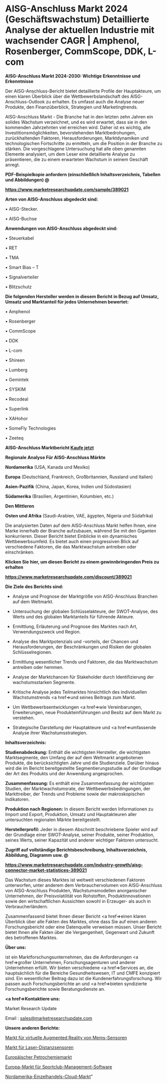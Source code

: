 # AISG-Anschluss Markt 2024 (Geschäftswachstum) Detaillierte Analyse der aktuellen Industrie mit wachsender CAGR | Amphenol, Rosenberger, CommScope, DDK, L-com

<strong>AISG-Anschluss Markt 2024-2030: Wichtige Erkenntnisse und Erkenntnisse</strong>

Der AISG-Anschluss-Bericht bietet detaillierte Profile der Hauptakteure, um einen klaren Überblick über die Wettbewerbslandschaft des AISG-Anschluss-Outlook zu erhalten. Es umfasst auch die Analyse neuer Produkte, den Finanzüberblick, Strategien und Marketingtrends.

AISG-Anschluss Markt - Die Branche hat in den letzten zehn Jahren ein solides Wachstum verzeichnet, und es wird erwartet, dass sie in den kommenden Jahrzehnten viel erreichen wird. Daher ist es wichtig, alle Investitionsmöglichkeiten, bevorstehenden Marktbedrohungen, zurückhaltenden Faktoren, Herausforderungen, Marktdynamiken und technologischen Fortschritte zu ermitteln, um die Position in der Branche zu stärken. Die vorgeschlagene Untersuchung hat alle oben genannten Elemente analysiert, um dem Leser eine detaillierte Analyse zu präsentieren, die zu einem erwarteten Wachstum in seinem Geschäft anregt.



<strong><b>PDF-Beispielkopie anfordern (einschließlich Inhaltsverzeichnis, Tabellen und Abbildungen) @ </b></strong>

<strong><a href=https://www.marketresearchupdate.com/sample/389021>

<strong>https://www.marketresearchupdate.com/sample/389021</u></a></strong></strong>



<strong>Arten von AISG-Anschluss abgedeckt sind:</strong>

• AISG-Stecker.

• AISG-Buchse



<strong>Anwendungen von AISG-Anschluss abgedeckt sind:</strong>

• Steuerkabel

• RET

• TMA

• Smart Bias – T

• Signalverteiler

• Blitzschutz



<strong>Die folgenden Hersteller werden in diesem Bericht in Bezug auf Umsatz, Umsatz und Marktanteil für jedes Unternehmen bewertet:</strong>

• Amphenol

• Rosenberger

• CommScope

• DDK

• L-com

• Shireen

• Lumberg

• Gemintek

• SYSKIM

• Recodeal

• Superlink

• XAHohor

• SomeFly Technologies

• Zeeteq



<strong>AISG-Anschluss Marktbericht <a href=https://www.marketresearchupdate.com/buynow/389021>Kaufe jetzt</a></strong>



<strong>Regionale Analyse Für AISG-Anschluss Märkte</strong>



<strong>Nordamerika</strong> (USA, Kanada und Mexiko)



<strong>Europa</strong> (Deutschland, Frankreich, Großbritannien, Russland und Italien)



<strong>Asien-Pazifik</strong> (China, Japan, Korea, Indien und Südostasien)



<strong>Südamerika</strong> (Brasilien, Argentinien, Kolumbien, etc.)



<strong>Den Mittleren</strong> 

<strong>Osten und Afrika</strong> (Saudi-Arabien, VAE, ägypten, Nigeria und Südafrika)

Die analysierten Daten auf dem AISG-Anschluss Markt helfen Ihnen, eine Marke innerhalb der Branche aufzubauen, während Sie mit den Giganten konkurrieren. Dieser Bericht bietet Einblicke in ein dynamisches Wettbewerbsumfeld. Es bietet auch einen progressiven Blick auf verschiedene Faktoren, die das Marktwachstum antreiben oder einschränken.



<strong>Klicken Sie hier, um diesen Bericht zu einem gewinnbringenden Preis zu erhalten
</strong>

<strong><a href=https://www.marketresearchupdate.com/discount/389021>https://www.marketresearchupdate.com/discount/389021</b></u></strong></a>



<strong>Die Ziele des Berichts sind:</strong>

- Analyse und Prognose der Marktgröße von AISG-Anschluss Branchen auf dem Weltmarkt.

- Untersuchung der globalen Schlüsselakteure, der SWOT-Analyse, des Werts und des globalen Marktanteils für führende Akteure.

- Ermittlung, Erläuterung und Prognose des Marktes nach Art, Verwendungszweck und Region.

- Analyse des Marktpotenzials und -vorteils, der Chancen und Herausforderungen, der Beschränkungen und Risiken der globalen Schlüsselregionen.

- Ermittlung wesentlicher Trends und Faktoren, die das Marktwachstum antreiben oder hemmen.

- Analyse der Marktchancen für Stakeholder durch Identifizierung der wachstumsstarken Segmente.

- Kritische Analyse jedes Teilmarktes hinsichtlich des individuellen Wachstumstrends <a href=>und</a> seines Beitrags zum Markt.

- Um Wettbewerbsentwicklungen <a href=>wie</a> Vereinbarungen, Erweiterungen, neue Produkteinführungen und Besitz auf dem Markt zu verstehen.

- Strategische Darstellung der Hauptakteure und <a href=>umfas</a>sende Analyse ihrer Wachstumsstrategien.



<strong>Inhaltsverzeichnis:</strong>



<strong>Studienabdeckung:</strong> Enthält die wichtigsten Hersteller, die wichtigsten Marktsegmente, den Umfang der auf dem Weltmarkt angebotenen Produkte, die berücksichtigten Jahre und die Studienziele. Darüber hinaus wird die im Bericht bereitgestellte Segmentierungsstudie auf der Grundlage der Art des Produkts und der Anwendung angesprochen.



<strong>Zusammenfassung:</strong> Es enthält eine Zusammenfassung der wichtigsten Studien, der Marktwachstumsrate, der Wettbewerbsbedingungen, der Markttreiber, der Trends und Probleme sowie der makroskopischen Indikatoren.



<strong>Produktion nach Regionen:</strong> In diesem Bericht werden Informationen zu Import und Export, Produktion, Umsatz und Hauptakteuren aller untersuchten regionalen Märkte bereitgestellt.



<strong>Herstellerprofil:</strong> Jeder in diesem Abschnitt beschriebene Spieler wird auf der Grundlage einer SWOT-Analyse, seiner Produkte, seiner Produktion, seines Werts, seiner Kapazität und anderer wichtiger Faktoren untersucht.



<strong><b>Zugriff auf vollständige Berichtsbeschreibung, Inhaltsverzeichnis, Abbildung, Diagramm usw. @ </b></strong>

<strong><a href=https://www.marketresearchupdate.com/industry-growth/aisg-connector-market-statistices-389021>https://www.marketresearchupdate.com/industry-growth/aisg-connector-market-statistices-389021</a></strong>

Das Wachstum dieses Marktes ist weltweit verschiedenen Faktoren unterworfen, unter anderem dem Verbrauchervolumen von AISG-Anschluss von AISG-Anschluss Produkten, Wachstumsmodellen anorganischer Unternehmen, der Preisvolatilität von Rohstoffen, Produktinnovationen sowie den wirtschaftlichen Aussichten sowohl in Erzeuger- als auch in Verbraucherländern.

Zusammenfassend bietet Ihnen dieser Bericht <a href=>einen</a> klaren Überblick über alle Fakten des Marktes, ohne dass Sie auf einen anderen Forschungsbericht oder eine Datenquelle verweisen müssen. Unser Bericht bietet Ihnen alle Fakten über die Vergangenheit, Gegenwart und Zukunft des betroffenen Marktes.



<strong>Über uns:</strong>

 ist ein Marktforschungsunternehmen, das die Anforderungen <a href=>großer</a> Unternehmen, Forschungsagenturen und anderer Unternehmen erfüllt. Wir bieten verschiedene <a href=>Services</a> an, die hauptsächlich für die Bereiche Gesundheitswesen, IT und CMFE konzipiert sind. Ein wesentlicher Beitrag dazu ist die Kundenerfahrungsforschung. Wir passen auch Forschungsberichte an und <a href=>bieten</a> syndizierte Forschungsberichte sowie Beratungsdienste an.



<strong><a href=>Kontaktiere uns:</a></strong>

Market Research Update

Email : sales@marketresearchupdate.com



<strong>Unsere anderen Berichte:</strong>

<a href=https://www.linkedin.com/pulse/mems-sensors-virtual-augmented-reality-market-size-growth>Markt für virtuelle Augmented Reality von Mems-Sensoren</a>

<a href=https://www.linkedin.com/pulse/laser-distance-sensors-market-size-emerging-trends-consumption>Markt für Laser-Distanzsensoren</a>

<a href=https://www.linkedin.com/pulse/europe-petrochemicals-market-trends-size-growth-report>Europäischer Petrochemiemarkt</a>

<a href=https://www.linkedin.com/pulse/europe-sports-club-management-software-market>Europa-Markt für Sportclub-Management-Software</a>

<a href=https://www.linkedin.com/pulse/north-america-retail-cloud-market-2023-pointing>Nordamerika-Einzelhandels-Cloud-Markt</a>"
